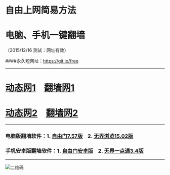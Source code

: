 # 自由上网简易方法
# 电脑、手机一键翻墙
（2015/12/16 测试：网址有效）

####永久短网址：https://git.io/free

***

# <a href="http://dt3.pwnz.org/1216" target="_blank">动态网1</a>&nbsp;&nbsp;&nbsp;&nbsp;<a href="http://d3t9maiiw698ip.cloudfront.net" target="_blank">翻墙网1</a>

# <a href="http://dt4.arno.fi/1216" target="_blank">动态网2</a>&nbsp;&nbsp;&nbsp;&nbsp;<a href="http://tqakv.x.incapdns.net" target="_blank">翻墙网2</a>

***

### 电脑版翻墙软件：1. <a href="https://git.io/fgp" target="_blank">自由门7.57版</a>&nbsp;&nbsp;&nbsp;&nbsp;2. <a href="https://git.io/HNvvvQ" target="_blank">无界浏览15.02版</a>

### 手机安卓版翻墙软件：1. <a href="https://git.io/fgma" target="_blank">自由门安卓版</a>&nbsp;&nbsp;&nbsp;&nbsp;2. <a href="https://git.io/2S1IBQ" target="_blank">无界一点通3.4版</a>

***

![二维码](http://tqakv.x.incapdns.net/pic/yjfq0.png)
